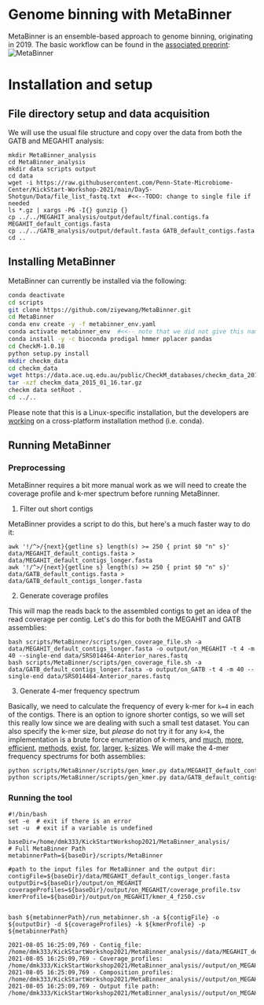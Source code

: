 # Genome binning with MetaBinner

MetaBinner is an ensemble-based approach to genome binning, originating in 2019. The basic workflow can be found in the [associated preprint](https://www.biorxiv.org/content/10.1101/2021.07.25.453671v1):
![MetaBinner](https://user-images.githubusercontent.com/6362936/128402144-07f5135e-d36f-4cc7-b2eb-a6e6f1019919.PNG)

# Installation and setup

## File directory setup and data acquisition
We will use the usual file structure and copy over the data from both the GATB and MEGAHIT analysis:
```
mkdir MetaBinner_analysis
cd MetaBinner_analysis
mkdir data scripts output
cd data
wget -i https://raw.githubusercontent.com/Penn-State-Microbiome-Center/KickStart-Workshop-2021/main/Day5-Shotgun/Data/file_list_fastq.txt  #<<--TODO: change to single file if needed
ls *.gz | xargs -P6 -I{} gunzip {}
cp ../../MEGAHIT_analysis/output/default/final.contigs.fa MEGAHIT_default_contigs.fasta
cp ../../GATB_analysis/output/default.fasta GATB_default_contigs.fasta
cd ..
```

## Installing MetaBinner
MetaBinner can currently be installed via the following:
```bash
conda deactivate
cd scripts
git clone https://github.com/ziyewang/MetaBinner.git
cd MetaBinner
conda env create -y -f metabinner_env.yaml
conda activate metabinner_env  #<<-- note that we did not give this name to the environment; the name is contained in the yaml file itself.
conda install -y -c bioconda prodigal hmmer pplacer pandas
cd CheckM-1.0.18
python setup.py install
mkdir checkm_data
cd checkm_data
wget https://data.ace.uq.edu.au/public/CheckM_databases/checkm_data_2015_01_16.tar.gz
tar -xzf checkm_data_2015_01_16.tar.gz 
checkm data setRoot .
cd ../..
```
Please note that this is a Linux-specific installation, but the developers are [working](https://github.com/ziyewang/MetaBinner/issues/4) on a cross-platform installation method (i.e. conda).

## Running MetaBinner

### Preprocessing
MetaBinner requires a bit more manual work as we will need to create the coverage profile and k-mer spectrum before running MetaBinner.

1. Filter out short contigs

MetaBinner provides a script to do this, but here's a much faster way to do it:
```
awk '!/^>/{next}{getline s} length(s) >= 250 { print $0 "n" s}' data/MEGAHIT_default_contigs.fasta > data/MEGAHIT_default_contigs_longer.fasta
awk '!/^>/{next}{getline s} length(s) >= 250 { print $0 "n" s}' data/GATB_default_contigs.fasta > data/GATB_default_contigs_longer.fasta
```

2. Generate coverage profiles

This will map the reads back to the assembled contigs to get an idea of the read coverage per contig. Let's do this for both the MEGAHIT and GATB assemblies:
```
bash scripts/MetaBinner/scripts/gen_coverage_file.sh -a data/MEGAHIT_default_contigs_longer.fasta -o output/on_MEGAHIT -t 4 -m 40 --single-end data/SRS014464-Anterior_nares.fastq
bash scripts/MetaBinner/scripts/gen_coverage_file.sh -a data/GATB_default_contigs_longer.fasta -o output/on_GATB -t 4 -m 40 --single-end data/SRS014464-Anterior_nares.fastq
```

3. Generate 4-mer frequency spectrum

Basically, we need to calculate the frequency of every k-mer for `k=4` in each of the contigs. There is an option to ignore shorter contigs, so we will set this really low 
since we are dealing with such a small test dataset. You can also specify the k-mer size, but _please_ do not try it for any `k>4`, the implementation is a brute force enumeration of k-mers, and [much](https://gatb.inria.fr/software/dsk/), [more](http://www.genome.umd.edu/jellyfish.html), [efficient](https://khmer.readthedocs.io/en/latest/), [methods](https://github.com/refresh-bio/KMC), [exist](https://github.com/uni-halle/gerbil), [for](https://github.com/pmelsted/BFCounter), [larger](https://sourceforge.net/projects/kanalyze/), [k-sizes](http://grafia.cs.ucsb.edu/msp/download.html).
We will make the 4-mer frequency spectrums for both assemblies:
```bash
python scripts/MetaBinner/scripts/gen_kmer.py data/MEGAHIT_default_contigs_longer.fasta 250 4; mv data/kmer_4_f250.csv output/on_MEGAHIT/kmer_4_f250.csv
python scripts/MetaBinner/scripts/gen_kmer.py data/GATB_default_contigs_longer.fasta 250 4; mv data/kmer_4_f250.csv output/on_GATB/kmer_4_f250.csv
```

### Running the tool

```
#!/bin/bash
set -e  # exit if there is an error
set -u  # exit if a variable is undefined

baseDir=/home/dmk333/KickStartWorkshop2021/MetaBinner_analysis/
# Full MetaBinner Path
metabinnerPath=${baseDir}/scripts/MetaBinner

#path to the input files for MetaBinner and the output dir:
contigFile=${baseDir}/data/MEGAHIT_default_contigs_longer.fasta
outputDir=${baseDir}/output/on_MEGAHIT
coverageProfiles=${baseDir}/output/on_MEGAHIT/coverage_profile.tsv
kmerProfile=${baseDir}/output/on_MEGAHIT/kmer_4_f250.csv


bash ${metabinnerPath}/run_metabinner.sh -a ${contigFile} -o ${outputDir} -d ${coverageProfiles} -k ${kmerProfile} -p ${metabinnerPath}
```

```
2021-08-05 16:25:09,769 - Contig_file:  /home/dmk333/KickStartWorkshop2021/MetaBinner_analysis//data/MEGAHIT_default_contigs_longer.fasta
2021-08-05 16:25:09,769 - Coverage_profiles:    /home/dmk333/KickStartWorkshop2021/MetaBinner_analysis//output/on_MEGAHIT/coverage_profile.tsv
2021-08-05 16:25:09,769 - Composition_profiles: /home/dmk333/KickStartWorkshop2021/MetaBinner_analysis//output/on_MEGAHIT/kmer_4_f250.csv
2021-08-05 16:25:09,769 - Output file path:     /home/dmk333/KickStartWorkshop2021/MetaBinner_analysis//output/on_MEGAHIT/metabinner_res/result.tsv
```
